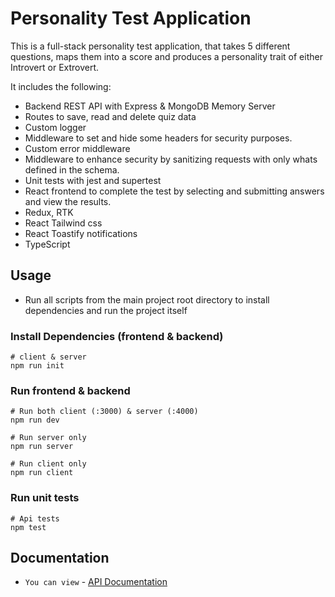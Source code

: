 # Personality Test Application

This is a full-stack personality test application, that takes 5 different questions, maps them into a score and produces a personality trait of either Introvert or Extrovert.

It includes the following:

- Backend REST API with Express & MongoDB Memory Server
- Routes to save, read and delete quiz data
- Custom logger
- Middleware to set and hide some headers for security purposes.
- Custom error middleware
- Middleware to enhance security by sanitizing requests with only whats defined in the schema.
- Unit tests with jest and supertest
- React frontend to complete the test by selecting and submitting answers and view the results.
- Redux, RTK
- React Tailwind css
- React Toastify notifications
- TypeScript

## Usage

- Run all scripts from the main project root directory to install dependencies and run the project itself

### Install Dependencies (frontend & backend)

```
# client & server
npm run init
```

### Run frontend & backend

```
# Run both client (:3000) & server (:4000)
npm run dev

# Run server only
npm run server

# Run client only
npm run client
```

### Run unit tests

```
# Api tests
npm test
```

## Documentation

- `You can view` - [API Documentation](https://documenter.getpostman.com/view/12461632/2s9YyvCLWp)
